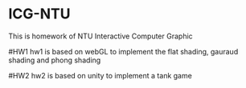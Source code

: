 # ICG-NTU

This is homework of NTU Interactive Computer Graphic

#HW1
hw1 is based on webGL to implement the flat shading, gauraud shading and phong shading

#HW2
hw2 is based on unity to implement a tank game
